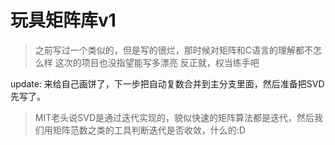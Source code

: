 # 玩具矩阵库v1
> 之前写过一个类似的，但是写的很烂，那时候对矩阵和C语言的理解都不怎么样
> 这次的项目也没指望能写多漂亮 反正就，权当练手吧


update:
来给自己画饼了，下一步把自动复数合并到主分支里面，然后准备把SVD先写了。
> MIT老头说SVD是通过迭代实现的，貌似快速的矩阵算法都是迭代，然后我们用矩阵范数之类的工具判断迭代是否收敛，什么的:D
